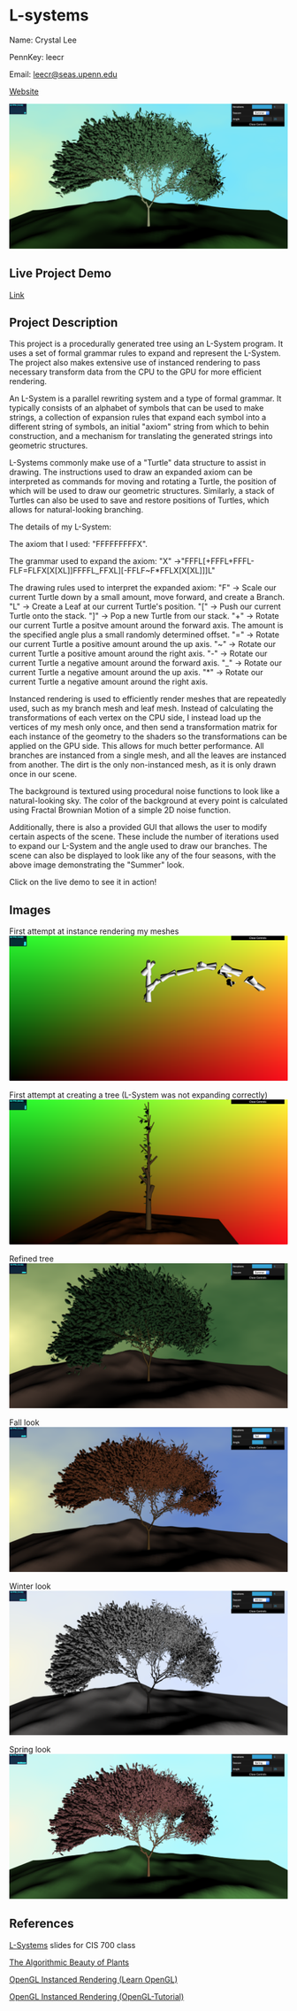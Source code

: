 # L-systems
Name: Crystal Lee

PennKey: leecr

Email: leecr@seas.upenn.edu

[Website](crystaljlee.com)

![](introimage.png)

## Live Project Demo
[Link](https://leecr97.github.io/hw05-road-generation/)

## Project Description
This project is a procedurally generated tree using an L-System program. It uses a set of formal grammar rules to expand and represent the L-System. The project also makes extensive use of instanced rendering to pass necessary transform data from the CPU to the GPU for more efficient rendering.

An L-System is a parallel rewriting system and a type of formal grammar. It typically consists of an alphabet of symbols that can be used to make strings, a collection of expansion rules that expand each symbol into a different string of symbols, an initial "axiom" string from which to behin construction, and a mechanism for translating the generated strings into geometric structures.

L-Systems commonly make use of a "Turtle" data structure to assist in drawing. The instructions used to draw an expanded axiom can be interpreted as commands for moving and rotating a Turtle, the position of which will be used to draw our geometric structures. Similarly, a stack of Turtles can also be used to save and restore positions of Turtles, which allows for natural-looking branching.

The details of my L-System:

The axiom that I used: 
"FFFFFFFFFX".

The grammar used to expand the axiom: 
"X" ->"FFFL[+FFFL+FFFL-FLF=FLFX[X[XL]]FFFFL_FFXL][-FFLF~F*FFLX[X[XL]]]L"

The drawing rules used to interpret the expanded axiom:
"F" -> Scale our current Turtle down by a small amount, move forward, and create a Branch.
"L" -> Create a Leaf at our current Turtle's position.
"[" -> Push our current Turtle onto the stack.
"]" -> Pop a new Turtle from our stack.
"+" -> Rotate our current Turtle a positve amount around the forward axis. The amount is the specified angle plus a small randomly determined offset.
"=" -> Rotate our current Turtle a positive amount around the up axis.
"~" -> Rotate our current Turtle a positive amount around the right axis.
"-" -> Rotate our current Turtle a negative amount around the forward axis.
"_" -> Rotate our current Turtle a negative amount around the up axis.
"*" -> Rotate our current Turtle a negative amount around the right axis.

Instanced rendering is used to efficiently render meshes that are repeatedly used, such as my branch mesh and leaf mesh. Instead of calculating the transformations of each vertex on the CPU side, I instead load up the vertices of my mesh only once, and then send a transformation matrix for each instance of the geometry to the shaders so the transformations can be applied on the GPU side. This allows for much better performance. All branches are instanced from a single mesh, and all the leaves are instanced from another. The dirt is the only non-instanced mesh, as it is only drawn once in our scene.

The background is textured using procedural noise functions to look like a natural-looking sky. The color of the background at every point is calculated using Fractal Brownian Motion of a simple 2D noise function.

Additionally, there is also a provided GUI that allows the user to modify certain aspects of the scene. These include the number of iterations used to expand our L-System and the angle used to draw our branches. The scene can also be displayed to look like any of the four seasons, with the above image demonstrating the "Summer" look.

Click on the live demo to see it in action!

## Images

First attempt at instance rendering my meshes
![](images/progress1.png)

First attempt at creating a tree (L-System was not expanding correctly)
![](images/progress2.png)

Refined tree
![](images/progress3.png)

Fall look
![](images/fall.png)

Winter look
![](images/winter.png)

Spring look
![](images/spring.png)

## References
[L-Systems](https://cis700-procedural-graphics.github.io/files/lsystems_1_31_17.pdf) slides for CIS 700 class

[The Algorithmic Beauty of Plants](http://algorithmicbotany.org/papers/abop/abop-ch1.pdf)

[OpenGL Instanced Rendering (Learn OpenGL)](https://learnopengl.com/Advanced-OpenGL/Instancing)

[OpenGL Instanced Rendering (OpenGL-Tutorial)](http://www.opengl-tutorial.org/intermediate-tutorials/billboards-particles/particles-instancing/)
